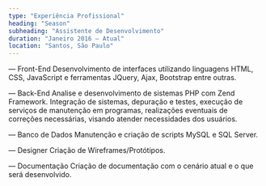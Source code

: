 ```yaml
---
type: "Experiência Profissional"
heading: "Season"
subheading: "Assistente de Desenvolvimento"
duration: "Janeiro 2016 – Atual"
location: "Santos, São Paulo"
---
```


— Front-End
Desenvolvimento de interfaces utilizando linguagens HTML, CSS, JavaScript e ferramentas JQuery, Ajax, Bootstrap entre outras.

— Back-End
Analise e desenvolvimento de sistemas PHP com Zend Framework. Integração de sistemas, depuração e testes, execução de serviços de manutenção em programas, realizações eventuais de correções necessárias, visando atender necessidades dos usuários.

— Banco de Dados
Manutenção e criação de scripts MySQL e SQL Server.

— Designer
Criação de Wireframes/Protótipos.

— Documentação
Criação de documentação com o cenário atual e o que será desenvolvido.


